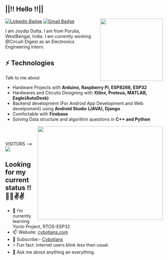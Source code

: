 <h2>||!! Hello !!||</h2>

<img align='right' src='https://user-images.githubusercontent.com/5713670/87202985-820dcb80-c2b6-11ea-9f56-7ec461c497c3.gif' width='200"'>


  [![Linkedin Badge](https://img.shields.io/badge/-JoydipDutta-blue?style=flat-square&logo=Linkedin&logoColor=white&link=https://www.linkedin.com/in/joydip-dutta-jd-b1878816b)](https://www.linkedin.com/in/joydip-dutta-b1878816b) [![Gmail Badge](https://img.shields.io/badge/-joydip8764896142dutta@gmail.com-c14438?style=flat-square&logo=Gmail&logoColor=white&link=mailto:joydip8764896142dutta@gmail.com)](mailto:joydip8764896142dutta@gmail.com)

I am Joydip Dutta. I am from Purulia, WestBengal, India. I am currently working @Circuit-Digest as an Electronics Engineering Intern.

## ⚡ Technologies
Talk to me about
- Hardware Projects with **Arduino, Raspberry Pi, ESP8266, ESP32**
- Hardwares and Circuits Designing with **Xilinx, Proteus, MATLAB, Eagle(AutoDesk)**
- Backend development (For Android App Development and Web develpoment) using **Android Studio (JAVA), Django**
- Comfortable with **Firebase**
- Solving Data structure and algorithm questions in **C++ and Python**
<img align='right' src="https://cloud.githubusercontent.com/assets/5016978/6471628/886430f8-c1a1-11e4-99e9-883837dba86f.gif" width='400' height='300'>
<br></br>

VISITORS --> ![](https://komarev.com/ghpvc/?username=joydipdutta001&color=red)

## Looking for my current status !! 🤔👀✌✌
- 🌱 I’m currently learning Yocto Project, RTOS-ESP32
- 📫 Website: [cybotians.com](https://cybotians.com)
- 🔔 Subscribe:- [Cybotians](https://www.youtube.com/channel/UCKNtMU9M559bmXxKoT6YeJw)
- ⚡ Fun fact: Internet users blink less than usual.
- 💬 Ask me about anything an everything.



